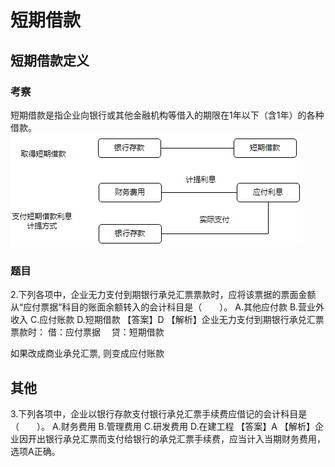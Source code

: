 # 短期借款






## 短期借款定义

### 考察
短期借款是指企业向银行或其他金融机构等借入的期限在1年以下（含1年）的各种借款。
![](./短期借款/1.png)

### 题目

2.下列各项中，企业无力支付到期银行承兑汇票票款时，应将该票据的票面金额从“应付票据”科目的账面余额转入的会计科目是（　　）。
A.其他应付款
B.营业外收入
C.应付账款
D.短期借款
【答案】D
【解析】企业无力支付到期银行承兑汇票票款时：
借：应付票据
　贷：短期借款

如果改成商业承兑汇票, 则变成应付账款

## 其他

3.下列各项中，企业以银行存款支付银行承兑汇票手续费应借记的会计科目是（　　）。
A.财务费用
B.管理费用
C.研发费用
D.在建工程
【答案】A
【解析】企业因开出银行承兑汇票而支付给银行的承兑汇票手续费，应当计入当期财务费用，选项A正确。
